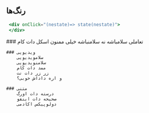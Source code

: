 ## رنگ‌ها



```jsx
 <div onClick="(nestate)=> state(nestate)">
 </div>
```


<section>
    ### تعاملی
        سلامباشه
        نه سلامنباشه
        خیلی ممنون
        اسکل دات کام

    ### ویدیویی
        سلامویدیویی
        سلامنویدیویی
        ممد دات کام
        زر زر دات نت
        و اره داداش خوبی؟
    
    ### متنی
        درسته دات اورگ
        صحیحه دات اینفو
        دولوپیکس اکادمی

</section>
